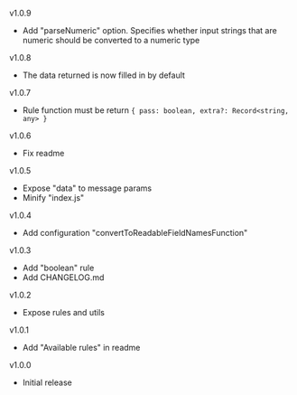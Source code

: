 v1.0.9
 - Add "parseNumeric" option. Specifies whether input strings that are numeric should be converted to a numeric type

v1.0.8
 - The data returned is now filled in by default

v1.0.7
 - Rule function must be return `{ pass: boolean, extra?: Record<string, any> }`

v1.0.6
 - Fix readme

v1.0.5
 - Expose "data" to message params
 - Minify "index.js"

v1.0.4
 - Add configuration "convertToReadableFieldNamesFunction"

v1.0.3
 - Add "boolean" rule
 - Add CHANGELOG.md

v1.0.2
 - Expose rules and utils

v1.0.1
 - Add "Available rules" in readme

v1.0.0
 - Initial release
